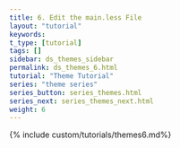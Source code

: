 ```yaml
---
title: 6. Edit the main.less File
layout: "tutorial"
keywords:
t_type: [tutorial]
tags: []
sidebar: ds_themes_sidebar
permalink: ds_themes_6.html
tutorial: "Theme Tutorial"
series: "theme series"
series_button: series_themes.html
series_next: series_themes_next.html
weight: 6
---
```

{% include custom/tutorials/themes6.md%}
